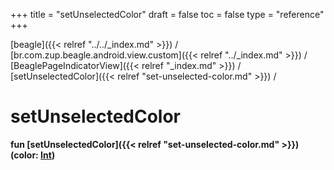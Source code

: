 +++
title = "setUnselectedColor"
draft = false
toc = false
type = "reference"
+++

[beagle]({{< relref "../../_index.md" >}}) / [br.com.zup.beagle.android.view.custom]({{< relref "../_index.md" >}}) / [BeaglePageIndicatorView]({{< relref "_index.md" >}}) / [setUnselectedColor]({{< relref "set-unselected-color.md" >}}) / 



# setUnselectedColor  
  
<b><b>fun [setUnselectedColor]({{< relref "set-unselected-color.md" >}})(color: [Int](https://kotlinlang.org/api/latest/jvm/stdlib/kotlin/-int/index.html))</b></b>  



